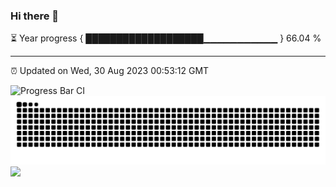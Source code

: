 ### Hi there 👋

⏳ Year progress { ███████████████████▁▁▁▁▁▁▁▁▁▁▁ } 66.04 %

---

⏰ Updated on Wed, 30 Aug 2023 00:53:12 GMT

![Progress Bar CI](https://github.com/liununu/liununu/workflows/Progress%20Bar%20CI/badge.svg)![](https://raw.githubusercontent.com/L1cardo/L1cardo/main/assets/github-contribution-grid-snake.svg)![](https://raw.githubusercontent.com/seesaws/seesaws/main/assets/github-contribution-grid-snake.svg)
